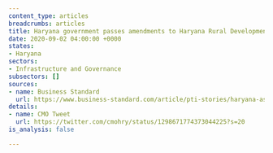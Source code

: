 ```yaml
---
content_type: articles
breadcrumbs: articles
title: Haryana government passes amendments to Haryana Rural Development Act, 1986
date: 2020-09-02 04:00:00 +0000
states:
- Haryana
sectors:
- Infrastructure and Governance
subsectors: []
sources:
- name: Business Standard
  url: https://www.business-standard.com/article/pti-stories/haryana-assembly-passes-12-bills-during-brief-monsoon-session-120082700009_1.html
details:
- name: CMO Tweet
  url: https://twitter.com/cmohry/status/1298671774373044225?s=20
is_analysis: false

---
```


